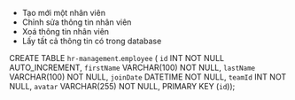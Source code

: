- Tạo mới một nhân viên 
- Chỉnh sửa thông tin nhân viên 
- Xoá thông tin nhân viên 
- Lấy tất cả thông tin có trong database 


CREATE TABLE `hr-management`.`employee` (
  `id` INT NOT NULL AUTO_INCREMENT,
  `firstName` VARCHAR(100) NOT NULL,
  `lastName` VARCHAR(100) NOT NULL,
  `joinDate` DATETIME NOT NULL,
  `teamId` INT NOT NULL,
  `avatar` VARCHAR(255) NOT NULL,
  PRIMARY KEY (`id`));